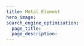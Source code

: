 ```yaml
---
title: Metal Element
hero_image: 
search_engine_optimization:
  page_title:
  page_description:
---
```

